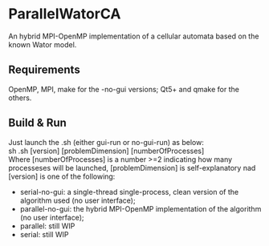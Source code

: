# ParallelWatorCA
An hybrid MPI-OpenMP implementation of a cellular automata based on the known Wator model.

## Requirements
OpenMP, MPI, make for the -no-gui versions; Qt5+ and qmake for the others.

## Build & Run
Just launch the .sh (either gui-run or no-gui-run) as below: <br>
sh .sh [version] [problemDimension] [numberOfProcesses] <br>
Where [numberOfProcesses] is a number >=2 indicating how many processeses will be launched, [problemDimension] is self-explanatory nad [version] is one of the following:
<br>
<ul>
<li>serial-no-gui: a single-thread single-process, clean version of the algorithm used (no user interface);
<li>parallel-no-gui: the hybrid MPI-OpenMP implementation of the algorithm (no user interface);
<li>parallel: still WIP 
<li>serial: still WIP 
